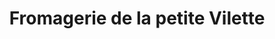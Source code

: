 ---
title: "Fromagerie de la petite Vilette"
url: /checy/fromagerie-de-la-petite-vilette/
shop: Käse
---
